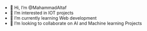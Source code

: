 - 👋 Hi, I’m @MahammadAltaf
- 👀 I’m interested in IOT projects
- 🌱 I’m currently learning Web development
- 💞️ I’m looking to collaborate on AI and Machine learning Projects

<!---
MahammadAltaf/MahammadAltaf is a ✨ special ✨ repository because its `README.md` (this file) appears on your GitHub profile.
You can click the Preview link to take a look at your changes.
--->
